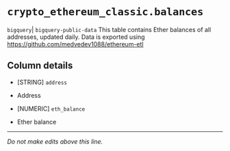 # `crypto_ethereum_classic.balances`
`bigquery`| `bigquery-public-data`
This table contains Ether balances of all addresses, updated daily.
Data is exported using https://github.com/medvedev1088/ethereum-etl

## Column details
* [STRING]    `address`
 - Address
* [NUMERIC]   `eth_balance`
 - Ether balance

-------------------------------------------------------------------------------
*Do not make edits above this line.*
